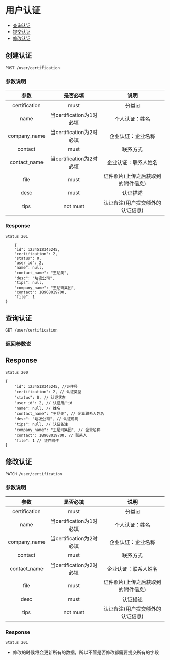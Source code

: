 # 用户认证

- [查询认证](#查询认证)
- [提交认证](#提交认证)
- [修改认证](#修改认证)

## 创建认证
```
POST /user/certification
```

### 参数说明
| 参数 | 是否必填 | 说明 |
| :---: | :---: | :---: |
| certification | must | 分类id |
| name | 当certification为1时必填 | 个人认证：姓名 |
| company_name | 当certification为2时必填 | 企业认证：企业名称 |
| contact | must | 联系方式 |
| contact_name | 当certification为2时必填 | 企业认证：联系人姓名 |
| file | must | 证件照片(上传之后获取到的附件信息) |
| desc | must | 认证描述 |
| tips | not must | 认证备注(用户提交额外的认证信息) |

### Response 
```
Status 201 
```
```json5
    {
    "id": 1234512345245,
    "certification": 2,
    "status": 0,
    "user_id": 2,
    "name": null,
    "contact_name": "王尼美",
    "desc": "垃圾公司",
    "tips": null,
    "company_name": "王尼玛集团",
    "contact": 18908019700,
    "file": 1
}
```

## 查询认证
```
GET /user/certification
```

### 返回参数说
## Response 
```
Status 200 
```
```json5
{
    "id": 1234512345245, //证件号
    "certification": 2, // 认证类型
    "status": 0, // 认证状态
    "user_id": 2, // 认证用户id
    "name": null, // 姓名
    "contact_name": "王尼美", // 企业联系人姓名
    "desc": "垃圾公司", // 认证说明
    "tips": null, // 认证备注
    "company_name": "王尼玛集团", // 企业名称
    "contact": 18908019700, // 联系人
    "file": 1 // 证件附件
}
```



## 修改认证
```
PATCH /user/certification
```

### 参数说明
| 参数 | 是否必填 | 说明 |
| :---: | :---: | :---: |
| certification | must | 分类id |
| name | 当certification为1时必填 | 个人认证：姓名 |
| company_name | 当certification为2时必填 | 企业认证：企业名称 |
| contact | must | 联系方式 |
| contact_name | 当certification为2时必填 | 企业认证：联系人姓名 |
| file | must | 证件照片(上传之后获取到的附件信息) |
| desc | must | 认证描述 |
| tips | not must | 认证备注(用户提交额外的认证信息) |

### Response
```
Status 201
```

- 修改的时候将会更新所有的数据，所以不管是否修改都需要提交所有的字段